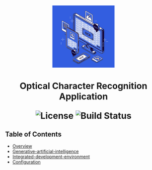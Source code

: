 <p align="center">
  <img src="logo.jpg" alt="OCR Logo" width="200">
</p>

<h1 align="center"> Optical Character Recognition Application </h>

<p align="center">
  <img alt="License" src="https://img.shields.io/badge/license-MIT-blue.svg">
  <img alt="Build Status" src="https://img.shields.io/badge/build-passing-teal.svg">
</p>

## Table of Contents

- [Overview](#overview)
- [Generative-artificial-intelligence](#Generative-artificial-intelligence)
- [Integrated-development-environment](#integrated-development-environment)
- [Configuration](#configuration)